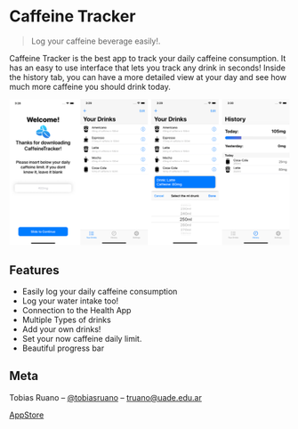# Caffeine Tracker
> Log your caffeine beverage easily!.

Caffeine Tracker is the best app to track your daily caffeine consumption. It has an easy to use interface that lets you track any drink in seconds! 
Inside the history tab, you can have a more detailed view at your day and see how much more caffeine you should drink today.

![](header.png)

## Features
* Easily log your daily caffeine consumption
* Log your water intake too!
* Connection to the Health App
* Multiple Types of drinks
* Add your own drinks!
* Set your now caffeine daily limit.
* Beautiful progress bar

## Meta

Tobias Ruano – [@tobiasruano](https://twitter.com/tobiasruano) – truano@uade.edu.ar

[AppStore](https://itunes.apple.com/app/caffeinetracker/id1476993081?l=es&ls=1&mt=8)
